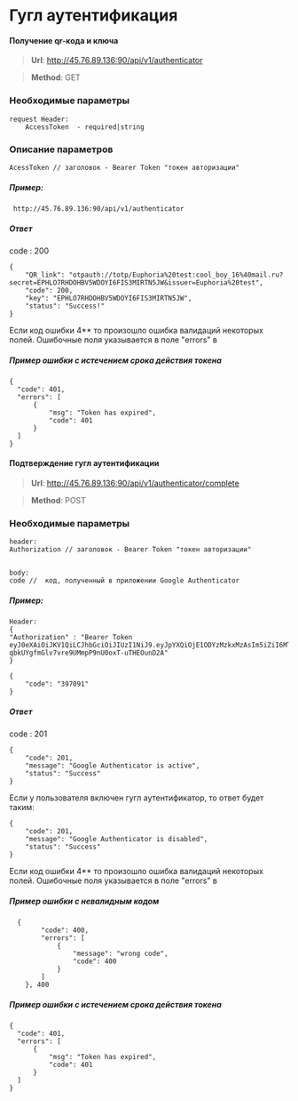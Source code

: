 # Гугл аутентификация

#### Получение qr-кода и ключа 

> **Url**: http://45.76.89.136:90/api/v1/authenticator

> **Method**: GET



### Необходимые параметры


``` 
request Header:
    AccessToken  - required|string

```
### Описание параметров

```
AcessToken // заголовок - Bearer Token "токен авторизации"
```
##### Пример:

```
 http://45.76.89.136:90/api/v1/authenticator

```


##### Ответ

code : 200
```
{
    "QR_link": "otpauth://totp/Euphoria%20test:cool_boy_16%40mail.ru?secret=EPHLO7RHDOHBV5WDOYI6FIS3MIRTN5JW&issuer=Euphoria%20test",
    "code": 200,
    "key": "EPHLO7RHDOHBV5WDOYI6FIS3MIRTN5JW",
    "status": "Success!"
}
```

Если код ошибки 4** то произошло ошибка валидаций некоторых полей. Ошибочные поля указывается в поле "errors" в 
#####  Пример ошибки с истечением срока действия токена
```
{
  "code": 401,
  "errors": [
      {
          "msg": "Token has expired",
          "code": 401
      }
  ]
}
```






#### Подтверждение гугл аутентификации

> **Url**: http://45.76.89.136:90/api/v1/authenticator/complete

> **Method**: POST



### Необходимые параметры

```
header:
Authorization // заголовок - Bearer Token "токен авторизации"


body:
code //  код, полученный в приложении Google Authenticator

```
##### Пример:

```
Header:
{
"Authorization" : "Bearer Token eyJ0eXAiOiJKV1QiLCJhbGciOiJIUzI1NiJ9.eyJpYXQiOjE1ODYzMzkxMzAsIm5iZiI6MTU4NjMzOTEzMCwianRpIjoiZjcxMDBmZmItYWFhMy00ZGM3LThmNDItOThjZDAxYzQ2MjQwIiwiZXhwIjoxNTg2MzQ2MzMwLCJpZGVudGl0eSI6IjkzIiwiZnJlc2giOmZhbHNlLCJ0eXBlIjoiYWNjZXNzIn0.3HW-qbkUYgfmGlv7vre9UMmpP9nU0oxT-uTHEOunD2A"
}

{
    "code": "397091"
}
```

##### Ответ

code : 201
```
{
    "code": 201,
    "message": "Google Authenticator is active",
    "status": "Success"
}
```
Если у пользователя включен гугл аутентификатор, то ответ будет таким:
```
{
    "code": 201,
    "message": "Google Authenticator is disabled",
    "status": "Success"
}
```

Если код ошибки 4** то произошло ошибка валидаций некоторых полей. Ошибочные поля указывается в поле "errors" в 
#####  Пример ошибки с невалидным кодом
```
  {
        "code": 400,
        "errors": [
            {
                "message": "wrong code",
                "code": 400
            }
        ]
    }, 400
```
#####  Пример ошибки с истечением срока действия токена
```
{
  "code": 401,
  "errors": [
      {
          "msg": "Token has expired",
          "code": 401
      }
  ]
}
```